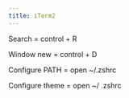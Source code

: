 ```yaml
---
title: iTerm2
---
```


Search = control + R

Window new = control + D

Configure PATH = open ~/.zshrc

Configure theme = open ~/ .zshrc

